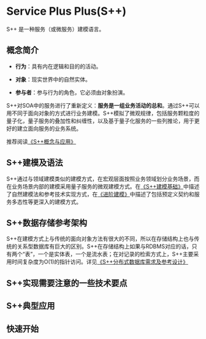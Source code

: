 # Service Plus Plus(S++)



S++ 是一种服务（或微服务）建模语言。

## 概念简介

* **行为**：具有内在逻辑和目的的活动。

* **对象**：现实世界中的自然实体。

* **参与者**：参与行为的角色，它必须由对象扮演。

S++对SOA中的服务进行了重新定义：**服务是一组业务活动的总和**。通过S++可以用不同于面向对象的方式进行业务建模。S++模拟了微观规律，包括服务颗粒度的量子化，量子服务的叠加性和纠缠性，以及基于量子化服务的一些列推论，用于更好的建立面向服务的业务系统。

推荐阅读[《S++概念与应用》](./docs/cn/concept.md ) 

## S++建模及语法

S++通过与领域建模类似的建模方式，在宏观层面按照业务领域划分业务场景，而在业务场景内部的建模采用量子服务的微观建模方式。在[《S++建模基础》](./docs/cn/modeling.md )中描述了自然建模法和参考技术实现方式，在[《进阶建模》](./docs/cn/modeling1.md)中描述了包括预定义契约和服务多态性等更深入的建模方式。

## S++数据存储参考架构

S++在建模方式上与传统的面向对象方法有很大的不同，所以在存储结构上也与传统的关系型数据库有巨大的区别。S++在存储结构上如果与RDBMS对应的话，只有两个“表”，一个是实体表，一个是流水表；在对记录的检索方式上，S++主要采用时间复杂度为O(1)的指针访问。详见[《S++分布式数据库需求及参考设计》](./docs/cn/db.md )

## S++实现需要注意的一些技术要点

## S++典型应用

## 快速开始



